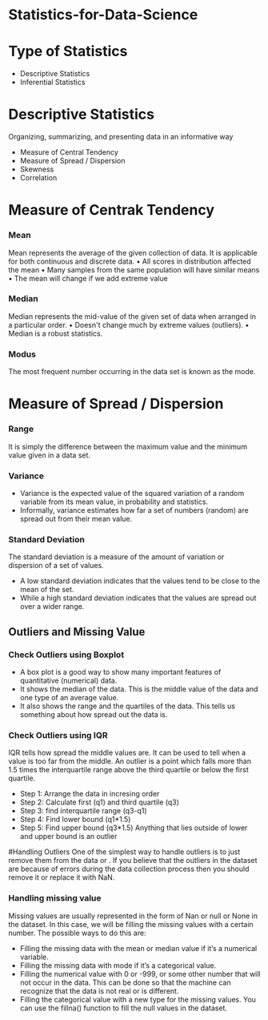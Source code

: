# Statistics-for-Data-Science
# Type of Statistics
-	Descriptive Statistics
-	Inferential Statistics
# Descriptive Statistics
Organizing, summarizing, and presenting data in an informative way
-	Measure of Central Tendency
-	Measure of Spread / Dispersion
-	Skewness
-	Correlation
# Measure of Centrak Tendency
### Mean
Mean represents the average of the given collection of data. It is applicable for both continuous and discrete data.
•	All scores in distribution affected the mean
•	Many samples from the same population will have similar means
•	The mean will change if we add extreme value
### Median
Median represents the mid-value of the given set of data when arranged in a particular order.
•	Doesn't change much by extreme values (outliers).
•	Median is a robust statistics.
### Modus
The most frequent number occurring in the data set is known as the mode.
# Measure of Spread / Dispersion
### Range
It is simply the difference between the maximum value and the minimum value given in a data set.
### Variance
-	Variance is the expected value of the squared variation of a random variable from its mean value, in probability and statistics.
-	Informally, variance estimates how far a set of numbers (random) are spread out from their mean value.
### Standard Deviation
The standard deviation is a measure of the amount of variation or dispersion of a set of values.
-	A low standard deviation indicates that the values tend to be close to the mean of the set.
-	While a high standard deviation indicates that the values are spread out over a wider range.



## Outliers and Missing Value
### Check Outliers using Boxplot
- A box plot is a good way to show many important features of quantitative (numerical) data.
- It shows the median of the data. This is the middle value of the data and one type of an average value.
- It also shows the range and the quartiles of the data. This tells us something about how spread out the data is.

### Check Outliers using IQR
IQR tells how spread the middle values are. It can be used to tell when a value is too far from the middle. 
An outlier is a point which falls more than 1.5 times the interquartile range above the third quartile or below the first quartile. 
- Step 1: Arrange the data in incresing order
- Step 2: Calculate first (q1) and third quartile (q3) 
- Step 3: find interquartile range (q3-q1)
- Step 4: Find lower bound (q1*1.5)
- Step 5: Find upper bound (q3*1.5)
Anything that lies outside of lower and upper bound is an outlier

#Handling Outliers
One of the simplest way to handle outliers is to just remove them from the data or . If you believe that the outliers in the dataset are because of errors during the data collection process then you should remove it or replace it with NaN.

### Handling missing value
Missing values are usually represented in the form of Nan or null or None in the dataset.
In this case, we will be filling the missing values with a certain number. The possible ways to do this are:
- Filling the missing data with the mean or median value if it’s a numerical variable.
- Filling the missing data with mode if it’s a categorical value.
- Filling the numerical value with 0 or -999, or some other number that will not occur in the data. This can be done so that the machine can recognize that the data is not real or is different.
- Filling the categorical value with a new type for the missing values.
You can use the fillna() function to fill the null values in the dataset.
